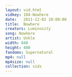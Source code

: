```yaml
---
layout: vid.html
vidkey: 104-Nowhere
date:   2011-12-02 10:00:00
title:  Nowhere
creators: Luminosity
song: Nowhere
artist: Unkle
width: 848
height: 480
fandoms: Supernatural
mp4: null
mp4size: null
collection: vids
---
```


  <div>
  
  </div>
  